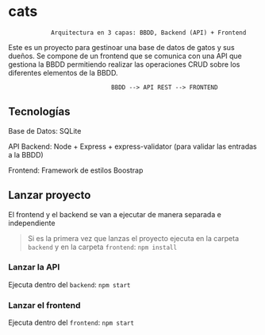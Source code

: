 # cats
                Arquitectura en 3 capas: BBDD, Backend (API) + Frontend

Este es un proyecto para gestinoar una base de datos de gatos y sus dueños.
Se compone de un frontend que se comunica con una API que gestiona la BBDD permitiendo realizar las operaciones CRUD sobre los diferentes elementos de la BBDD.

                                 BBDD --> API REST --> FRONTEND

## Tecnologías
Base de Datos: SQLite

API Backend: Node + Express + express-validator (para validar las entradas a la BBDD)

Frontend: Framework de estilos Boostrap

## Lanzar proyecto
El frontend y el backend se van a ejecutar de manera separada e independiente

> Si es la primera vez que lanzas el proyecto ejecuta en la carpeta `backend` y en la carpeta `frontend`: `npm install`

### Lanzar la API 
Ejecuta dentro del `backend`: `npm start`

### Lanzar el frontend 
Ejecuta dentro del `frontend`: `npm start`
